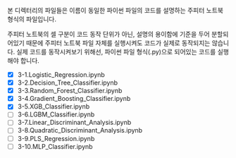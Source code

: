 본 디렉터리의 파일들은 이름이 동일한 파이썬 파일의 코드를 설명하는 주피터 노트북 형식의 파일입니다.


주피터 노트북의 셀 구분이 코드 동작 단위가 아닌, 설명의 용이함에 기준을 두어 분할되어있기 때문에 주피터 노트북 파일 자체를 실행시켜도 코드가 실제로 동작되지는 않습니다.
실제 코드를 동작시켜보기 위해선, 파이썬 파일 형식(.py)으로 되어있는 코드를 실행해야 합니다.


- [x] 3-1.Logistic_Regression.ipynb
- [x] 3-2.Decision_Tree_Classifier.ipynb
- [x] 3-3.Random_Forest_Classifier.ipynb    
- [x] 3-4.Gradient_Boosting_Classifier.ipynb   
- [x] 3-5.XGB_Classifier.ipynb
- [ ] 3-6.LGBM_Classifier.ipynb
- [ ] 3-7.Linear_Discriminant_Analysis.ipynb
- [ ] 3-8.Quadratic_Discriminant_Analysis.ipynb
- [ ] 3-9.PLS_Regression.ipynb
- [ ] 3-10.MLP_Classifier.ipynb
